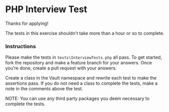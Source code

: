 # PHP Interview Test

Thanks for applying!

The tests in this exercise shouldn't take more than a hour or so to complete.

### Instructions

Please make the tests in `tests\InterviewTests.php` all pass. To get started, fork the repository and make a feature branch for your answers. Once you're done, create a pull request with your answers.  

Create a class in the Vault namespace and rewrite each test to make the assertions pass. If you do not need a class to complete the tests, make a note in the comments above the test. 

NOTE: You can use any third party packages you deem necessary to complete the tests. 